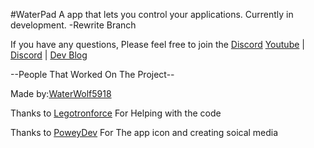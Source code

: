#WaterPad
A app that lets you control your applications. Currently in development.
-Rewrite Branch


If you have any questions, Please feel free to join the [Discord](https://discord.gg/DYsdj72CSm)
[Youtube](https://www.youtube.com/channel/UCY-1AjoxZ-Fd0aEnKEanO_w) | [Discord](https://discord.gg/DYsdj72CSm) | [Dev Blog](https://waterwolf5918.github.io/WaterPad-New/)

--People That Worked On The Project--

Made by:[WaterWolf5918](https://github.com/WaterWolf5918)

Thanks to [Legotronforce](https://github.com/LegotronForce) For Helping with the code

Thanks to [PoweyDev](https://github.com/PoweyDev) For The app icon and creating soical media


